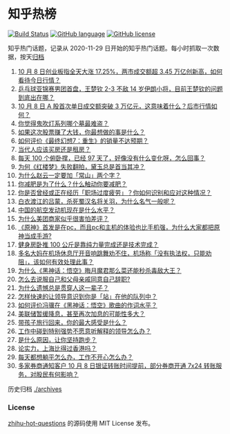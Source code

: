 # 知乎热榜
[![Build Status](https://github.com/ToWeLong/zhihu-hot-questions/workflows/CI/badge.svg)](https://github.com/ToWeLong/zhihu-hot-questions/actions)
[![GitHub language](https://img.shields.io/badge/language-golang-orange.svg)](https://golang.org/)
[![GitHub license](https://img.shields.io/github/license/ToWeLong/zhihu-hot-questions)](https://github.com/ToWeLong/zhihu-hot-questions/blob/main/LICENSE)

知乎热门话题，记录从 2020-11-29 日开始的知乎热门话题。每小时抓取一次数据，按天[归档](./archives)

<!-- BEGIN -->

1. [10 月 8 日创业板指全天大涨 17.25%，两市成交额超 3.45 万亿创新高，如何看待今日行情？](https://www.zhihu.com/question/777604102)
1. [乒乓球亚锦赛男团首盘，王楚钦 2-3 不敌 14 岁伊朗小将，目前王楚钦的问题到底出在哪？](https://www.zhihu.com/question/779400065)
1. [10 月 8 日 A 股首次单日成交额突破 3 万亿元，这意味着什么？后市行情如何？](https://www.zhihu.com/question/777819709)
1. [你觉得鬼吹灯系列哪个墓最难盗？](https://www.zhihu.com/question/356388021)
1. [如果这次股票赚了大钱，你最想做的事是什么？](https://www.zhihu.com/question/747949093)
1. [如何评价《最终幻想7：重生》的销量不达预期？](https://www.zhihu.com/question/726342495)
1. [当代人应该买房还是租房？](https://www.zhihu.com/question/772831103)
1. [每天 100 个俯卧撑，已经 97 天了，好像没有什么变化呀，怎么回事？](https://www.zhihu.com/question/665855919)
1. [为何《红楼梦》失败翻拍，黛玉总是首当其冲？](https://www.zhihu.com/question/666283952)
1. [为什么赵云一定要加「常山」两个字？](https://www.zhihu.com/question/352465372)
1. [你减肥是为了什么？什么触动你要减肥？](https://www.zhihu.com/question/668196870)
1. [你是否曾经或正在经历「职场过度疲劳」？你如何识别和应对这种情况？](https://www.zhihu.com/question/668018184)
1. [白衣渡江的吕蒙，杀死蜀汉名将关羽，为什么名气一般呢？](https://www.zhihu.com/question/594134251)
1. [中国的航空发动机现在是什么水平？](https://www.zhihu.com/question/23372516)
1. [为什么美团商家似乎很害怕差评？](https://www.zhihu.com/question/750321400)
1. [《原神》首发是在pc，而且pc和主机的体验也比手机强，为什么大家都把原神当成手游?](https://www.zhihu.com/question/654480903)
1. [健身房卧推 100 公斤是靠纯力量完成还是技术完成？](https://www.zhihu.com/question/668066658)
1. [多名大妈在机场休息厅开音响跳舞劝不住，机场称「没有执法权，只能劝阻」，该如何有效处理此事？](https://www.zhihu.com/question/748727234)
1. [为什么《黑神话：悟空》晦月魔君那么菜还能秒杀毒敌大王？](https://www.zhihu.com/question/666627336)
1. [怎么去说服自己和父母亲戚同意自己辞职?](https://www.zhihu.com/question/668285603)
1. [为什么遗憾总是贯穿人这一辈子？](https://www.zhihu.com/question/773195905)
1. [怎样快速的让领导意识到你是「站」在他的队列中？](https://www.zhihu.com/question/669746225)
1. [如何评价冯骥在《黑神话：悟空》歌曲的作词水平？](https://www.zhihu.com/question/665182001)
1. [美联储暂缓降息，甚至再次加息的可能性多大？](https://www.zhihu.com/question/752991411)
1. [带孩子旅行回来，你的最大感受是什么？](https://www.zhihu.com/question/663293804)
1. [工作中碰到特别强势不愿意听解释的领导怎么办？](https://www.zhihu.com/question/671834415)
1. [是什么原因，让你坚持跑步？](https://www.zhihu.com/question/695643977)
1. [论实力，上海比得过香港吗？](https://www.zhihu.com/question/616415317)
1. [每天都想躺平怎么办，工作不开心怎么办？](https://www.zhihu.com/question/756578463)
1. [多家券商通知客户 10 月 8 日银证转账时间提前，部分券商开通 7x24 转账服务，对股民有何影响？](https://www.zhihu.com/question/771371317)

<!-- END -->

历史归档 [./archives](./archives)


### License
[zhihu-hot-questions](https://github.com/towelong/zhihu-hot-questions) 的源码使用 MIT License 发布。